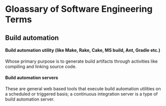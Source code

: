# Gloassary of Software Engineering Terms

## Build automation

#### Build automation utility (like Make, Rake, Cake, MS build, Ant, Gradle etc.)

Whose primary purpose is to generate build artifacts through activities like compiling and linking source code.

#### Build automation servers

These are general web based tools that execute build automation utilities on a scheduled or triggered basis; a continuous integration server is a type of build automation server.

